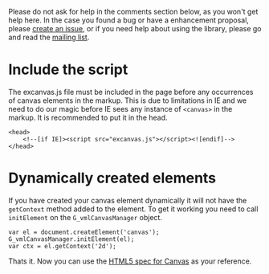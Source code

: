 Please do not ask for help in the comments section below, as you won't get help here. In the case you found a bug or have a enhancement proposal, please [create an issue](http://code.google.com/p/explorercanvas/issues/list), or if you need help about using the library, please go and read the [mailing list](http://groups.google.com/group/google-excanvas).

Include the script
=============

The excanvas.js file must be included in the page before any occurrences of canvas elements in the markup. This is due to limitations in IE and we need to do our magic before IE sees any instance of `<canvas>` in the markup. It is recommended to put it in the head.

	<head>
		<!--[if IE]><script src="excanvas.js"></script><![endif]-->
	</head>

Dynamically created elements
======================

If you have created your canvas element dynamically it will not have the `getContext` method added to the element. To get it working you need to call `initElement` on the `G_vmlCanvasManager` object.

	var el = document.createElement('canvas');
	G_vmlCanvasManager.initElement(el);
	var ctx = el.getContext('2d');

Thats it. Now you can use the [HTML5 spec for Canvas](http://www.whatwg.org/specs/web-apps/current-work/multipage/the-canvas-element.html) as your reference.